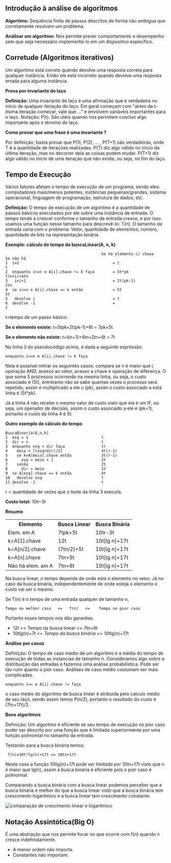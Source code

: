 <h2>Introdução à análise de algoritmos</h2>

<strong>Algortimo:</strong> Sequência finita de passos descritos de forma não ambígua que corretamente resolvem um problema.

<strong>Análisar um algoritmo:</strong> Nos permite prever comportamento e desempenho sem que seja necessário implementá-lo em um dispositivo específico.


<h2>Corretude (Algoritmos iterativos)</h2>

Um algortimo está correto quando devolve uma resposta correta para qualquer instância. Então ele está incorreto quando devolve uma resposta errada para alguma instância.
 
<strong>Prova por invariante de laço</strong><p>

<strong>Definição: </strong>Uma invariante de laço é uma afirmação que é verdadeira no início de qualquer iteração do laço. Em geral começam com "antes da t-ésima iteração começar, vale que ..." e envolvem variáveis importantes para o laço. Notação: P(t). São úteis quando nos permitem concluir algo importante após o término do laço. 

<strong>Como provar que uma frase é uma invariante ?</strong><p>

Por definição, basta provar que P(1), P(2), ... , P(T+1) são verdadeiras, onde T é a quantidade de iterações realizadas. P(T) diz algo válido no início da última iteração, mas no decorrer dela as coisas podem mudar. P(T+1) diz algo válido no início de uma iteração que não existe, ou seja, no fim do laço.

<h2>Tempo de Execução</h2>
 
Vários fatores afetam o tempo de execução de um programa, sendo eles: computadores mais/menos potentes, instâncias pequenas/grandes, sistema operacional, linguagem de programação, estrutura de dados, etc.
 
 <strong>Definição:</strong> O tempo de execução de um algoritmo é a quantidade de passos básicos executados por ele sobre uma instância de entrada. O tempo tende a crescer conforme o tamanho da entrada cresce, e por isso usamos uma função nesse tamanho para descrevê-lo: T(n). O tamanho da entrada varia com o problema: Vetor, quantidade de elementos; número, quantidade de bits na representação binária.
 
 <strong>Exemplo: cálculo do tempo da buscaLinear(A, n, k)</strong>
 
 ~~~
                                           Se há elemento c/ chave       Se não há
 1  i=1                                         = t                           t
 2  enquanto i<=n e A[i].chave != k faça        = 5t*pk                       t(n+1)+4tn
 3   i=i+1                                      = 2t(pk-1)                    2tn
 4  se i<=n e A[i].chave == k então             = 5t                          5t
 5   devolve i                                  = t                                     
 6  devolve -1                                  =                             t
 ~~~

t=tempo de um passo básico.<p>

<strong>Se o elemento existe:</strong> t+5tpk+2t(pk-1)+6t = 7pk+5t<p>
<strong>Se o elemento não existe:</strong> t+t(n+1)+4tn+2tn+6t = 7t<p>

Na linha 3 do pseudocódigo acima, é dada a seguinte expressão:
~~~
enquanto i<=n e A[i].chave != k faça
~~~

Nela é possível retirar os seguintes casos: compara se n é maior que i, operação AND, acesso ao vetor, acesso a chave e operação de diferença. O que soma 5 processos ocorrendo na mesma linha, ou seja, o custo associado é (5t), entretanto não se sabe quantas vezes o processo será repetido, assim é multiplicado a ele o (pk), assim o custo associado a está linha é (5t*pk).

Já a linha 4 não recebe o mesmo valor de custo visto que ela é um IF, ou seja, um operador de decisão, assim o custo associado a ele é (pk=1), portanto o custo da linha 4 é 5t. 

<strong>Outro exemplo de cálculo do tempo</strong>

~~~
BuscaBinaria(A,n,k)
1  esq = 1                                t
2  dir = n                                t
3  enquanto esq < dir faça                tr
4    meio = [(esq+dir)/2]                 4t(r-1)
5    se k>A[meio].chave então             3t(r-1)
6      esq = meio + 1                     2t
7    senão                                2t
8      dir = meio                         2t
9  se A[esq].chave == k então             4t
10   devolve esq                          t
11 devolve -1                             t
~~~

r = quantidade de vezes que o teste da linha 3 executa.

<strong>Custo total:</strong> 10tr-3t

<strong>Resumo</strong><p>

<table>
 <tr>
  <th>Elemento</th>
  <th>Busca Linear</th>
  <th>Busca Binária</th>
 </tr>
 <tr>
  <td>Elem. em A</td>
  <td>7tpk+5t</td>
  <td>10tr-3t</td>
 </tr>
  <tr>
  <td>k=A[1].chave</td>
  <td>12t</td>
  <td>10t[lg n]+17t</td>
 </tr>
  <tr>
  <td>k=A[n/2].chave</td>
  <td>(7tn/2)+5t</td>
  <td>10t[lg n]+17t</td>
 </tr>
  <tr>
  <td>k=A[n].chave</td>
  <td>7tn+5t</td>
  <td>10t[lg n]+17t</td>
 </tr>
  <tr>
  <td>Não há elem. am A</td>
  <td>7tn+8t</td>
  <td>10t[lg n]+17t</td>
 </tr>
</table>

Na busca linear, o tempo depende de onde está o elemento no vetor. Já no caso da busca binária, independentemente de onde esteja o elemento o custo vai ser o mesmo. 

Se T(n) é o tempo de uma entrada qualquer de tamanho n, 
~~~
Tempo no melhor caso   <=   T(n)   <=    Tempo no pior caso 
~~~
Portanto esses tempos nos dão garantias.

* 12t <= Tempo da busca linear <= 7tn+8t
* 10t*lg(n)+7t  <=  Tempo da busca binária  <= 10t*lg(n)+17t

<strong>Análise por casos</strong><p>
 
Definição: O tempo de caso médio de um algoritmo é a média do tempo de execução de todas as instancias de tamanho n. Consideramos algo sobre a distribuição das entradas e fazemos uma análise probabilística. Pode ser tão ruim quanto o pior caso. Análises de caso médio costumam ser mais complicadas.
 
 ~~~
 enquanto i<= e A[i].chave != faça             
 ~~~
              
 o caso médio do algoritmo de busca linear é atribuida pelo calculo médio de seu laço, sendo assim temos P(n/2), portanto o resultado do custo é (7tn+17t)/2.
              
<strong>Bons algoritmos</strong><p>
 
 Definição: Um algoritmo é eficiente se seu tempo de execução no pior caso puder ser descrito por uma função que é limitada superiormente por uma função polinomial no tamanho da entrada.
 
Testando para a busca binária temos:
~~~
 T(n)=10t*lg(n)+17t <= 10tn+17t
~~~
Neste caso a função 10t*lg(n)+17t pode ser limitada por 10t*n+17t visto que n é maior que lg(n), assim a busca binária é eficiente pois o pior caso é polinomial. 
                              
Comparando a busca binária com a busca linear podemos perceber que a busca binária é melhor do que a busca linear visto que a busca binária tem crescimento logaritmico e a busca linear tem crescimento constante.
                              
![comparação de crescimento linear e logaritmico](https://s1.static.brasilescola.uol.com.br/be/e/Untitled-3(47).jpg)

                              
<h2>Notação Assintótica(Big O)</h2>

É uma abstração que nos permite focar no que ocorre com f(n) quando n cresce indefinidamente. 
* A menor ordem não importa. 
* Constantes não importam.

